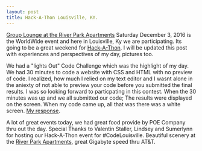 ```yaml
---
layout: post
title: Hack-A-Thon Louisville, KY.
---
```


[Group Lounge at the River Park Apartments](../images/Hack-A-Thon-Louisville.jpg)
Saturday December 3, 2016 is the WorldWide event and here in Louisville, Ky we are participating.
Its going to be a great weekend for [Hack-A-Thon](https://her.is/2gCdwuc).  I will be updated this post with experiences and perspectives of my day, pictures too.

We had a "lights Out"  Code Challenge which was the highlight of my day. We had 30 minutes to code a website with CSS and HTML with no preview of code. I realized, how much I relied on my text editor and I wasnt alone in the aniexty of not able to preview your code before you submitted the final results. I was so looking forward to particpating in this contest.  When the 30 minutes was up and we all submitted our code; The results were displayed on the screen. When my code came up, all that was there was a white screen.  [My response]().

A lot of great events today, we had great food provide by POE Company thru out the day.  Special Thanks to Valentin Staller, Lindsey and Sumerlynn for hosting our Hack-A-Thon event for #CodeLouisville.  Beautiful scenery at the [River Park Apartments](http://www.riverparkplace.net/apartments/), great Gigabyte speed thru AT&T.
